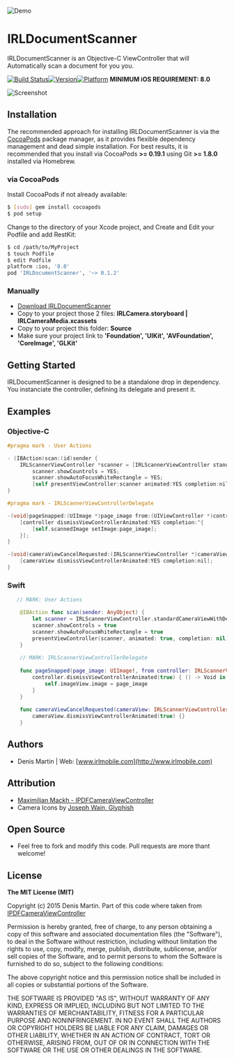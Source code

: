 ![Demo](https://github.com/charlymr/IRLDocumentScanner/blob/master/Medias/iphone-scan.gif?raw=true)

# IRLDocumentScanner

IRLDocumentScanner is an Objective-C ViewController that will Automatically scan a document for you you.

[![Build Status](https://travis-ci.org/charlymr/IRLDocumentScanner.svg?branch=dev%2Fmanual_scan)](https://travis-ci.org/charlymr/IRLDocumentScanner)[![Version](https://img.shields.io/cocoapods/v/IRLDocumentScanner.svg?style=flat)](http://cocoapods.org/pods/IRLDocumentScanner)[![Platform](https://img.shields.io/cocoapods/p/IRLDocumentScanner.svg?style=flat)](http://cocoapods.org/pods/IRLDocumentScanner)
**MINIMUM iOS REQUIREMENT: 8.0**

![Screenshot](https://github.com/charlymr/IRLDocumentScanner/blob/master/Medias/scan.jpg?raw=true)

## Installation

The recommended approach for installing IRLDocumentScanner is via the [CocoaPods](http://cocoapods.org/) package manager, as it provides flexible dependency management and dead simple installation. For best results, it is recommended that you install via CocoaPods **>= 0.19.1** using Git **>= 1.8.0** installed via Homebrew.

### via CocoaPods

Install CocoaPods if not already available:

``` bash
$ [sudo] gem install cocoapods
$ pod setup
```

Change to the directory of your Xcode project, and Create and Edit your Podfile and add RestKit:

``` bash
$ cd /path/to/MyProject
$ touch Podfile
$ edit Podfile
platform :ios, '8.0'
pod 'IRLDocumentScanner', '~> 0.1.2'
```

### Manually

- [Download IRLDocumentScanner](../../archive/master.zip)
- Copy to your project those 2 files: <strong> IRLCamera.storyboard | IRLCameraMedia.xcassets </strong>
- Copy to your project this folder: <strong> Source </strong>
- Make sure your project link to  <strong>  'Foundation', 'UIKit', 'AVFoundation', 'CoreImage',  'GLKit' </strong>




## Getting Started

IRLDocumentScanner is designed to be a standalone drop in dependency. You instanciate the controller, defining its delegate and present it.


## Examples

### Objective-C

```  objective-c
#pragma mark - User Actions

- (IBAction)scan:(id)sender {
    IRLScannerViewController *scanner = [IRLScannerViewController standardCameraViewWithDelegate:self];
        scanner.showCountrols = YES;
        scanner.showAutoFocusWhiteRectangle = YES;
        [self presentViewController:scanner animated:YES completion:nil];
}

#pragma mark - IRLScannerViewControllerDelegate

-(void)pageSnapped:(UIImage *)page_image from:(UIViewController *)controller {
    [controller dismissViewControllerAnimated:YES completion:^{
        [self.scannedImage setImage:page_image];
    }];
}

-(void)cameraViewCancelRequested:(IRLScannerViewController *)cameraView {
    [cameraView dismissViewControllerAnimated:YES completion:nil];
}
```

### Swift

``` Swift
   // MARK: User Actions

    @IBAction func scan(sender: AnyObject) {
        let scanner = IRLScannerViewController.standardCameraViewWithDelegate(self)
        scanner.showControls = true
        scanner.showAutoFocusWhiteRectangle = true
        presentViewController(scanner, animated: true, completion: nil)
    }
    
    // MARK: IRLScannerViewControllerDelegate
    
    func pageSnapped(page_image: UIImage!, from controller: IRLScannerViewController!) {
        controller.dismissViewControllerAnimated(true) { () -> Void in
            self.imageView.image = page_image
        }
    }
    
    func cameraViewCancelRequested(cameraView: IRLScannerViewController!) {
        cameraView.dismissViewControllerAnimated(true) {}
    }
```


## Authors

- Denis Martin | Web: [www.irlmobile.com](http://www.irlmobile.com)



## Attribution

- [Maximilian Mackh - IPDFCameraViewController](https://github.com/mmackh/IPDFCameraViewController)
- Camera Icons by [Joseph Wain, Glyphish](http://www.glyphish.com)


## Open Source

- Feel free to fork and modify this code. Pull requests are more thant welcome!



## License

**The MIT License (MIT)**

Copyright (c) 2015 Denis Martin. Part of this code where taken from [IPDFCameraViewController](https://github.com/mmackh/IPDFCameraViewController)

Permission is hereby granted, free of charge, to any person obtaining a copy
of this software and associated documentation files (the "Software"), to deal
in the Software without restriction, including without limitation the rights
to use, copy, modify, merge, publish, distribute, sublicense, and/or sell
copies of the Software, and to permit persons to whom the Software is
furnished to do so, subject to the following conditions:

The above copyright notice and this permission notice shall be included in
all copies or substantial portions of the Software.

THE SOFTWARE IS PROVIDED "AS IS", WITHOUT WARRANTY OF ANY KIND, EXPRESS OR
IMPLIED, INCLUDING BUT NOT LIMITED TO THE WARRANTIES OF MERCHANTABILITY,
FITNESS FOR A PARTICULAR PURPOSE AND NONINFRINGEMENT. IN NO EVENT SHALL THE
AUTHORS OR COPYRIGHT HOLDERS BE LIABLE FOR ANY CLAIM, DAMAGES OR OTHER
LIABILITY, WHETHER IN AN ACTION OF CONTRACT, TORT OR OTHERWISE, ARISING FROM,
OUT OF OR IN CONNECTION WITH THE SOFTWARE OR THE USE OR OTHER DEALINGS IN
THE SOFTWARE.
